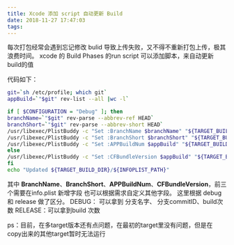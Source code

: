 ```yaml
---
title: Xcode 添加 script 自动更新 Build
date: 2018-11-27 17:47:03
tags:
---
```


每次打包经常会遇到忘记修改 bulid 导致上传失败，又不得不重新打包上传，极其浪费时间。
xcode 的 Build Phases 的run script 可以添加脚本，来自动更新build的值

代码如下：
```Bash
git=`sh /etc/profile; which git`
appBuild=`"$git" rev-list --all |wc -l`

if [ $CONFIGURATION = "Debug" ]; then
branchName=`"$git" rev-parse --abbrev-ref HEAD`
branchShort=`"$git" rev-parse --abbrev-short HEAD`
/usr/libexec/PlistBuddy -c "Set :BranchName $branchName" "${TARGET_BUILD_DIR}/${INFOPLIST_PATH}"
/usr/libexec/PlistBuddy -c "Set :BranchShort $branchShort" "${TARGET_BUILD_DIR}/${INFOPLIST_PATH}"
/usr/libexec/PlistBuddy -c "Set :APPBuildNum $appBuild" "${TARGET_BUILD_DIR}/${INFOPLIST_PATH}"
else
/usr/libexec/PlistBuddy -c "Set :CFBundleVersion $appBuild" "${TARGET_BUILD_DIR}/${INFOPLIST_PATH}"
fi
echo "Updated ${TARGET_BUILD_DIR}/${INFOPLIST_PATH}"
```

其中  **BranchName**、**BranchShort**、**APPBuildNum**、**CFBundleVersion**，前三个需要在info.plist 新增字段
也可以根据需求自定义其他字段。
这里根据 debug 和 release 做了区分。
DEBUG： 可以拿到 分支名字、 分支commitID、build次数
RELEASE：可以拿到build 次数

ps：目前，在多target版本还有点问题，在最初的target里没有问题，但是在copy出来的其他target暂时无法运行
